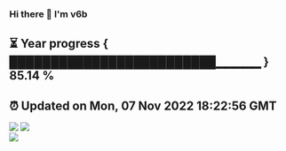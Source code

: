 ### Hi there 👋  I'm v6b  
⏳ Year progress { █████████████████████████▁▁▁▁▁ } 85.14 %
---
⏰ Updated on Mon, 07 Nov 2022 18:22:56 GMT
---
![](https://github-readme-stats.vercel.app/api?username=v6b&bg_color=30,e96443,904e95&title_color=fff&text_color=fff&layout=compact)
![](https://github-readme-stats.vercel.app/api/top-langs/?username=v6b&layout=compact&bg_color=30,e96443,904e95&title_color=fff&text_color=fff)  
![](https://gcore.jsdelivr.net/gh/v6b/v6b@main/assets/github-contribution-grid-snake.svg)

